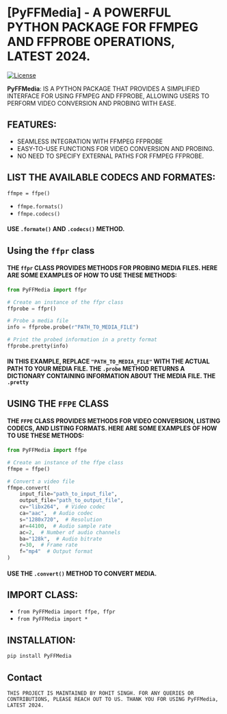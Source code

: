 #  [PyFFMedia] - A POWERFUL PYTHON PACKAGE FOR FFMPEG AND FFPROBE OPERATIONS, LATEST 2024.

[![License](https://img.shields.io/badge/license-GPLv3-blue.svg)](https://github.com/yourusername/PyFFMedia/blob/main/LICENSE)

**PyFFMedia**: IS A PYTHON PACKAGE THAT PROVIDES A SIMPLIFIED INTERFACE FOR USING FFMPEG AND FFPROBE, ALLOWING USERS TO PERFORM VIDEO CONVERSION AND PROBING WITH EASE.

## FEATURES:

- SEAMLESS INTEGRATION WITH FFMPEG FFPROBE
- EASY-TO-USE FUNCTIONS FOR VIDEO CONVERSION AND PROBING.
- NO NEED TO SPECIFY EXTERNAL PATHS FOR FFMPEG FFPROBE.

## LIST THE AVAILABLE CODECS AND FORMATES:

`ffmpe = ffpe()`

- `ffmpe.formats()`
- `ffmpe.codecs()`

#### USE `.formate()` AND `.codecs()` METHOD.

## Using the `ffpr` class

#### THE `ffpr` CLASS PROVIDES METHODS FOR PROBING MEDIA FILES. HERE ARE SOME EXAMPLES OF HOW TO USE THESE METHODS:

```python
from PyFFMedia import ffpr

# Create an instance of the ffpr class
ffprobe = ffpr()

# Probe a media file
info = ffprobe.probe(r"PATH_TO_MEDIA_FILE")

# Print the probed information in a pretty format
ffprobe.pretty(info)
```

#### IN THIS EXAMPLE, REPLACE `"PATH_TO_MEDIA_FILE"` WITH THE ACTUAL PATH TO YOUR MEDIA FILE. THE `.probe` METHOD RETURNS A DICTIONARY CONTAINING INFORMATION ABOUT THE MEDIA FILE. THE `.pretty`

## USING THE `FFPE` CLASS

#### THE `FFPE` CLASS PROVIDES METHODS FOR VIDEO CONVERSION, LISTING CODECS, AND LISTING FORMATS. HERE ARE SOME EXAMPLES OF HOW TO USE THESE METHODS:

```python
from PyFFMedia import ffpe

# Create an instance of the ffpe class
ffmpe = ffpe()

# Convert a video file
ffmpe.convert(
    input_file="path_to_input_file",
    output_file="path_to_output_file",
    cv="libx264",  # Video codec
    ca="aac",  # Audio codec
    s="1280x720",  # Resolution
    ar=44100,  # Audio sample rate
    ac=2,  # Number of audio channels
    ba="128k",  # Audio bitrate
    r=30,  # Frame rate
    f="mp4"  # Output format
)
```
#### USE THE `.convert()` METHOD TO CONVERT MEDIA.

## IMPORT CLASS:

- `from PyFFMedia import ffpe, ffpr`
- `from PyFFMedia import *`


## INSTALLATION:

```bash
pip install PyFFMedia
```
## Contact
```
THIS PROJECT IS MAINTAINED BY ROHIT SINGH. FOR ANY QUERIES OR CONTRIBUTIONS, PLEASE REACH OUT TO US. THANK YOU FOR USING PyFFMedia, LATEST 2024.
```